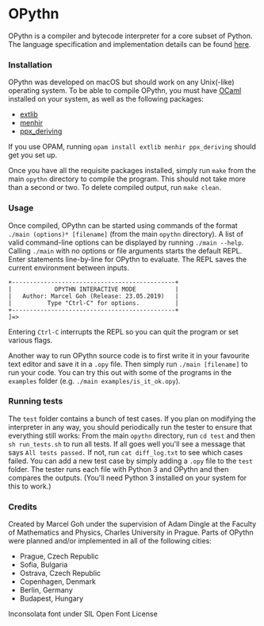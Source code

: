 # OPythn
OPythn is a compiler and bytecode interpreter for a core subset of Python. The language specification and implementation details can be found [here](./docs/specification.pdf).

### Installation

OPythn was developed on macOS but should work on any Unix(-like) operating system. To be able to compile OPythn, you must have [OCaml](http://caml.inria.fr/download.en.html) installed on your system, as well as the following packages:

+ [extlib](https://github.com/ygrek/ocaml-extlib)
+ [menhir](http://gallium.inria.fr/~fpottier/menhir/)
+ [ppx_deriving](https://github.com/ocaml-ppx/ppx_deriving)

If you use OPAM, running `opam install extlib menhir ppx_deriving` should get you set up.  

Once you have all the requisite packages installed, simply run `make` from the main `opythn` directory to compile the program. This should not take more than a second or two. To delete compiled output, run `make clean`.

### Usage

Once compiled, OPythn can be started using commands of the format `./main (options)* [filename]` (from the main `opythn` directory). A list of valid command-line options can be displayed by running `./main --help`. Calling `./main` with no options or file arguments starts the default REPL. Enter statements line-by-line for OPythn to evaluate. The REPL saves the current environment between inputs.

```
+----------------------------------------------+
|            OPYTHN INTERACTIVE MODE           |
|   Author: Marcel Goh (Release: 23.05.2019)   |
|          Type "Ctrl-C" for options.          |
+----------------------------------------------+
]=>
```

Entering `Ctrl-C` interrupts the REPL so you can quit the program or set various flags.  

Another way to run OPythn source code is to first write it in your favourite text editor and save it in a `.opy` file. Then simply run `./main [filename]` to run your code. You can try this out with some of the programs in the `examples` folder (e.g. `./main examples/is_it_ok.opy`).

### Running tests

The `test` folder contains a bunch of test cases. If you plan on modifying the interpreter in any way, you should periodically run the tester to ensure that everything still works: From the main `opythn` directory, run `cd test` and then `sh run_tests.sh` to run all tests. If all goes well you'll see a message that says `All tests passed.` If not, run `cat diff_log.txt` to see which cases failed. You can add a new test case by simply adding a `.opy` file to the `test` folder. The tester runs each file with Python 3 and OPythn and then compares the outputs. (You'll need Python 3 installed on your system for this to work.)

### Credits
Created by Marcel Goh under the supervision of Adam Dingle at the Faculty of Mathematics and Physics, Charles University in Prague. Parts of OPythn were planned and/or implemented in all of the following cities:

+ Prague, Czech Republic
+ Sofia, Bulgaria
+ Ostrava, Czech Republic
+ Copenhagen, Denmark
+ Berlin, Germany
+ Budapest, Hungary

Inconsolata font under SIL Open Font License
